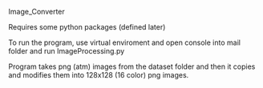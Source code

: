 Image_Converter

Requires some python packages (defined later)

To run the program, use virtual enviroment and open console into mail folder and run ImageProcessing.py

Program takes png (atm) images from the dataset folder and then it copies and modifies them into 128x128 (16 color) png images.
